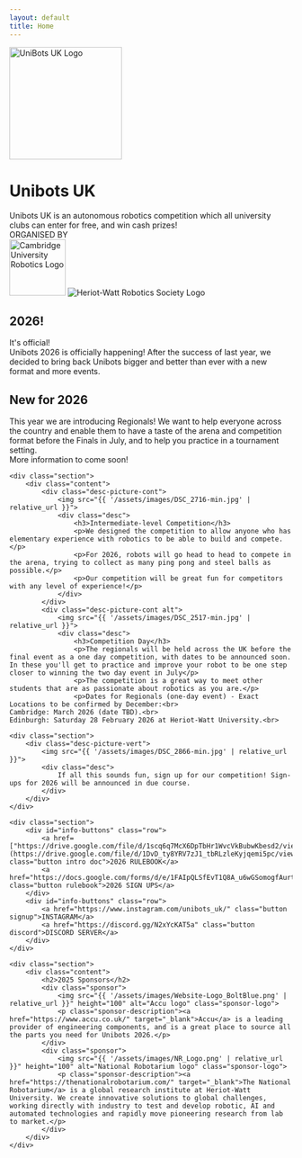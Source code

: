 ```yaml
---
layout: default
title: Home
---
```


<link rel="preconnect" href="https://fonts.googleapis.com">
<link rel="preconnect" href="https://fonts.gstatic.com" crossorigin>
<link href="https://fonts.googleapis.com/css2?family=Inter:wght@200;300;400;500;600;700;800;900&display=swap" rel="stylesheet">

<link rel="stylesheet" href="{{ '/css/index1.css' | relative_url }}">
<link rel="icon" href="{{ '/assets/images/unibots.ico' | relative_url }}">

<div id="index">
    <div id="header">
        <div id="header-intro">
            <div id="logo-container">
                <img src="{{ '/assets/images/unibots.png' | relative_url }}" width="200" height="200" id="unibots-logo" alt="UniBots UK Logo">
            </div>
            <div id="header-text">
                <h1>Unibots UK</h1>
                Unibots UK is an autonomous robotics competition which all university clubs can enter for free, and win cash prizes!
            </div>
        </div>
        <div id="header-about">
            <div id="header-about-item">
                <div class="small">ORGANISED BY</div>
                <div class="row">
                    <img src="{{ '/assets/images/CURLOGO_TEXT.svg' | relative_url }}" height="100" class="logo-about cur" alt="Cambridge University Robotics Logo">
                    <img src="{{ '/assets/images/hwrobotics.jpg' | relative_url }}" class="logo-about hw" alt="Heriot-Watt Robotics Society Logo">
                </div>
            </div>
        </div>
        <div id="prizes-subsidies" class="row">
            <div id="header-text">
                <h2>2026!</h2>
                It's official!<br>
                Unibots 2026 is officially happening! After the success of last year, we decided to bring back Unibots bigger and better than ever with a new format and more events.
            </div>
            <div id="header-text">
                <h2>New for 2026</h2>
                This year we are introducing Regionals! We want to help everyone across the country and enable them to have a taste of the arena and competition format before the Finals in July, and to help you practice in a tournament setting.<br> 
                More information to come soon!
            </div>
        </div>
    </div>

    <div class="section">
        <div class="content">
            <div class="desc-picture-cont">
                <img src="{{ '/assets/images/DSC_2716-min.jpg' | relative_url }}">
                <div class="desc">
                    <h3>Intermediate-level Competition</h3>
                    <p>We designed the competition to allow anyone who has elementary experience with robotics to be able to build and compete.</p>
                    <p>For 2026, robots will go head to head to compete in the arena, trying to collect as many ping pong and steel balls as possible.</p>
                    <p>Our competition will be great fun for competitors with any level of experience!</p>
                </div>
            </div>
            <div class="desc-picture-cont alt">
                <img src="{{ '/assets/images/DSC_2517-min.jpg' | relative_url }}">
                <div class="desc">
                    <h3>Competition Day</h3>
                    <p>The regionals will be held across the UK before the final event as a one day competition, with dates to be announced soon. In these you'll get to practice and improve your robot to be one step closer to winning the two day event in July</p>
                    <p>The competition is a great way to meet other students that are as passionate about robotics as you are.</p>
                    <p>Dates for Regionals (one-day event) - Exact Locations to be confirmed by December:<br>
    Cambridge: March 2026 (date TBD).<br>
    Edinburgh: Saturday 28 February 2026 at Heriot-Watt University.<br>
</p>
                </div>
            </div>
        </div>
    </div>

    <div class="section">
        <div class="desc-picture-vert">
            <img src="{{ '/assets/images/DSC_2866-min.jpg' | relative_url }}">
            <div class="desc">
                If all this sounds fun, sign up for our competition! Sign-ups for 2026 will be announced in due course.
            </div>
        </div>
    </div>

    <div class="section">
        <div id="info-buttons" class="row">
            <a href=["https://drive.google.com/file/d/1scq6q7McX6DpTbHr1WvcVkBubwKbesd2/view](https://drive.google.com/file/d/1DvD_ty8YRV7zJ1_tbRLzleKyjqemi5pc/view)" class="button intro doc">2026 RULEBOOK</a>
            <a href="https://docs.google.com/forms/d/e/1FAIpQLSfEvT1Q8A_u6wGSomogfAurt6BKIho082s9yv_fDwZlbdy3TQ/viewform" class="button rulebook">2026 SIGN UPS</a>
        </div>
        <div id="info-buttons" class="row">
            <a href="https://www.instagram.com/unibots_uk/" class="button signup">INSTAGRAM</a>
            <a href="https://discord.gg/N2xYcKAT5a" class="button discord">DISCORD SERVER</a>
        </div>
    </div>

    <div class="section">
        <div class="content">
            <h2>2025 Sponsors</h2>
            <div class="sponsor">
                <img src="{{ '/assets/images/Website-Logo_BoltBlue.png' | relative_url }}" height="100" alt="Accu logo" class="sponsor-logo">
                <p class="sponsor-description"><a href="https://www.accu.co.uk/" target="_blank">Accu</a> is a leading provider of engineering components, and is a great place to source all the parts you need for Unibots 2026.</p>
            </div>
            <div class="sponsor">
                <img src="{{ '/assets/images/NR_Logo.png' | relative_url }}" height="100" alt="National Robotarium logo" class="sponsor-logo">
                <p class="sponsor-description"><a href="https://thenationalrobotarium.com/" target="_blank">The National Robotarium</a> is a global research institute at Heriot-Watt University. We create innovative solutions to global challenges, working directly with industry to test and develop robotic, AI and automated technologies and rapidly move pioneering research from lab to market.</p>
            </div>
        </div>
    </div>
</div>
